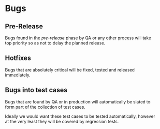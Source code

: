 # Bugs

## Pre-Release

Bugs found in the _pre-release_ phase by QA or any other process will take top priority so as not to delay the planned release.

## Hotfixes

Bugs that are absolutely critical will be fixed, tested and released immediately.

## Bugs into test cases

Bugs that are found by QA or in production will automatically be slated to form part of the collection of test cases.

Ideally we would want these test cases to be tested automatically, however at the very least they will be covered by regression tests.
